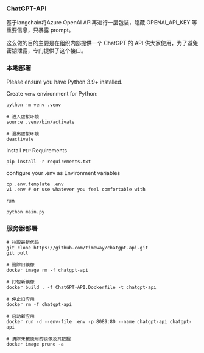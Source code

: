 ### ChatGPT-API

基于langchain将Azure OpenAI API再进行一层包装，隐藏 OPENAI_API_KEY 等重要信息，只暴露 prompt。

这么做的目的主要是在组织内部提供一个 ChatGPT 的 API 供大家使用，为了避免密钥泄露，专门提供了这个接口。

### 本地部署

Please ensure you have Python 3.9+ installed.

Create `venv` environment for Python:

```console
python -m venv .venv

# 进入虚拟环境
source .venv/bin/activate

# 退出虚拟环境
deactivate
```

Install `PIP` Requirements

```console
pip install -r requirements.txt
```

configure your .env as Environment variables

```
cp .env.template .env
vi .env # or use whatever you feel comfortable with
```

run

```console
python main.py
```

### 服务器部署

```
# 拉取最新代码
git clone https://github.com/timeway/chatgpt-api.git
git pull

# 删除旧镜像
docker image rm -f chatgpt-api

# 打包新镜像
docker build . -f ChatGPT-API.Dockerfile -t chatgpt-api

# 停止旧应用
docker rm -f chatgpt-api

# 启动新应用
docker run -d --env-file .env -p 8089:80 --name chatgpt-api chatgpt-api 

# 清除未被使用的镜像及其数据
docker image prune -a 

```
